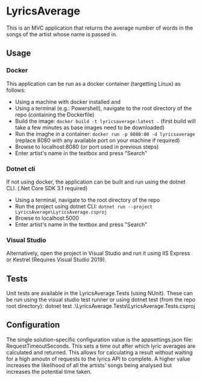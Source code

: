 # LyricsAverage

This is an MVC application that returns the average number of words in the songs of the artist whose name is passed in.

## Usage
### Docker 
This application can be run as a docker container (targetting Linux) as follows:
- Using a machine with docker installed and 
- Using a terminal (e.g.: Powershell), navigate to the root directory of the repo (containing the Dockerfile)
- Build the image: `docker build -t lyricsaverage:latest .` (first build will take a few minutes as base images need to be downloaded)
- Run the imaghe in a container: `docker run -p 8080:80 -d lyricsaverage` (replace 8080 with any available port on your machine if required)
- Browse to localhost:8080 (or port used in previous steps)
- Enter artist's name in the textbox and press "Search"

### Dotnet cli
If not using docker, the application can be built and run using the dotnet CLI. (.Net Core SDK 3.1 required)

- Using a terminal, navigate to the root directory of the repo
- Run the project using dotnet CLI: `dotnet run --project LyricsAverage\LyricsAverage.csproj`
- Browse to localhost:5000
- Enter artist's name in the textbox and press "Search"

### Visual Studio

Alternatively, open the project in Visual Studio and run it using IIS Express or Kestrel (Requires Visual Studio 2019).

## Tests
Unit tests are available in the LyricsAverage.Tests (using NUnit).
These can be run using the visual studio test runner or using dotnet test (from the repo root directory):
dotnet test .\LyricsAverage.Tests\LyricsAverage.Tests.csproj

## Configuration
The single solution-specific configuration value is the appsettings.json file: RequestTimeoutSeconds.
This sets a time out after which lyric averages are calculated and returned. 
This allows for calculating a result without waiting for a high amoutn of requests to the lyrics API to complete.
A higher value increases the likelihood of all the artists' songs being analysed but increases the potential time taken.




